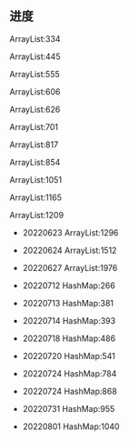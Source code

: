 

## 进度
ArrayList:334

ArrayList:445

ArrayList:555

ArrayList:606

ArrayList:626

ArrayList:701

ArrayList:817

ArrayList:854

ArrayList:1051

ArrayList:1165

ArrayList:1209

+ 20220623
ArrayList:1296

+ 20220624
ArrayList:1512

+ 20220627
ArrayList:1976

+ 20220712
HashMap:266


+ 20220713
  HashMap:381

+ 20220714
  HashMap:393

+ 20220718
  HashMap:486

+ 20220720
  HashMap:541

+ 20220724
  HashMap:784

+ 20220724
  HashMap:868

+ 20220731
  HashMap:955


+ 20220801
  HashMap:1040
  


